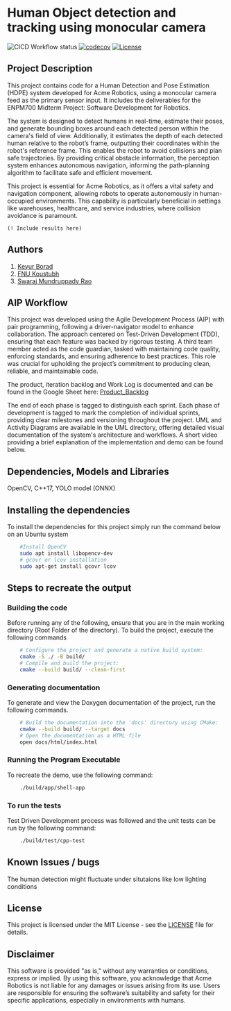 # Human Object detection and tracking using monocular camera
![CICD Workflow status](https://github.com/koustubh1012/enpm700_midterm_project/actions/workflows/run-unit-test-and-upload-codecov.yml/badge.svg) 
[![codecov](https://codecov.io/gh/koustubh1012/enpm700_midterm_project/graph/badge.svg?token=30E41SWVMP)](https://codecov.io/gh/koustubh1012/enpm700_midterm_project)
[![License](https://img.shields.io/badge/license-MIT-blue.svg)](LICENSE)



## Project Description 
This project contains code for a Human Detection and Pose Estimation (HDPE) system developed for Acme Robotics, using a monocular camera feed as the primary sensor input. It includes the deliverables for the ENPM700 Midterm Project: Software Development for Robotics.

The system is designed to detect humans in real-time, estimate their poses, and generate bounding boxes around each detected person within the camera's field of view. Additionally, it estimates the depth of each detected human relative to the robot’s frame, outputting their coordinates within the robot's reference frame. This enables the robot to avoid collisions and plan safe trajectories. By providing critical obstacle information, the perception system enhances autonomous navigation, informing the path-planning algorithm to facilitate safe and efficient movement.

This project is essential for Acme Robotics, as it offers a vital safety and navigation component, allowing robots to operate autonomously in human-occupied environments. This capability is particularly beneficial in settings like warehouses, healthcare, and service industries, where collision avoidance is paramount.


    (! Include results here)

## Authors 
1) [Keyur Borad](https://github.com/keyurborad5) 
2) [FNU Koustubh](https://github.com/koustubh1012) 
3) [Swaraj Mundruppady Rao](https://github.com/SwarajMundruppadyRao)



## AIP Workflow 
This project was developed using the Agile Development Process (AIP) with pair programming, following a driver-navigator model to enhance collaboration. The approach centered on Test-Driven Development (TDD), ensuring that each feature was backed by rigorous testing. A third team member acted as the code guardian, tasked with maintaining code quality, enforcing standards, and ensuring adherence to best practices. This role was crucial for upholding the project’s commitment to producing clean, reliable, and maintainable code.

The product, iteration backlog and Work Log is documented and can be found in the Google Sheet here: 
[Product_Backlog](https://docs.google.com/spreadsheets/d/1fh9gBtK0hcLDP9B47O9Ribjl_y3yS_IEFFMDYh72blE/edit?gid=0#gid=0)

The end of each phase is tagged to distinguish each sprint. Each phase of development is tagged to mark the completion of individual sprints, providing clear milestones and versioning throughout the project. UML and Activity Diagrams are available in the UML directory, offering detailed visual documentation of the system's architecture and workflows. A short video providing a brief explanation of the implementation and demo can be found below. 


## Dependencies, Models and Libraries 

OpenCV, C++17, YOLO model (ONNX)


## Installing the dependencies

To install the dependencies for this project simply run the command below on an Ubuntu system

```bash
    #Install OpenCV
    sudo apt install libopencv-dev
    # gcovr or lcov installation
    sudo apt-get install gcovr lcov
```

## Steps to recreate the output

### Building the code
Before running any of the following, ensure that you are in the main working directory (Root Folder of the directory). To build the project, execute the following commands

```bash
    # Configure the project and generate a native build system:
    cmake -S ./ -B build/
    # Compile and build the project:
    cmake --build build/ --clean-first
```
### Generating documentation 
To generate and view the Doxygen documentation of the project, run the following commands.

```bash
    # Build the documentation into the 'docs' directory using CMake:
    cmake --build build/ --target docs 
    # Open the documentation as a HTML file
    open docs/html/index.html
```
### Running the Program Executable 

To recreate the demo, use the following command:

```bash
    ./build/app/shell-app
```

### To run the tests 
Test Driven Development process was followed and the unit tests can be run by the following command:

```bash
    ./build/test/cpp-test  

```

## Known Issues / bugs
The human detection might fluctuate under situtaions like low lighting conditions 
    
## License
This project is licensed under the MIT License - see the [LICENSE](LICENSE) file for details.

## Disclaimer
This software is provided "as is," without any warranties or conditions, express or implied. By using this software, you acknowledge that Acme Robotics is not liable for any damages or issues arising from its use. Users are responsible for ensuring the software’s suitability and safety for their specific applications, especially in environments with humans.

